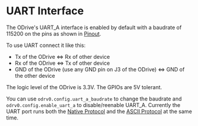 # UART Interface

The ODrive's UART_A interface is enabled by default with a baudrate of 115200 on the pins as shown in [Pinout](pinout).

To use UART connect it like this:

* Tx of the ODrive <=> Rx of other device
* Rx of the ODrive <=> Tx of other device
* GND of the ODrive (use any GND pin on J3 of the ODrive) <=> GND of the other device

The logic level of the ODrive is 3.3V. The GPIOs are 5V tolerant.

You can use `odrv0.config.uart_a_baudrate` to change the baudrate and `odrv0.config.enable_uart_a` to disable/reenable UART_A. Currently the UART port runs both the [Native Protocol](native-protocol) and the [ASCII Protocol](ascii-protocol) at the same time.
